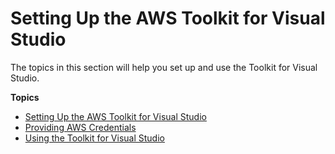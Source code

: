 # Setting Up the AWS Toolkit for Visual Studio<a name="getting-set-up"></a>

The topics in this section will help you set up and use the Toolkit for Visual Studio\.

**Topics**
+ [Setting Up the AWS Toolkit for Visual Studio](setup.md)
+ [Providing AWS Credentials](credentials.md)
+ [Using the Toolkit for Visual Studio](basic-use.md)